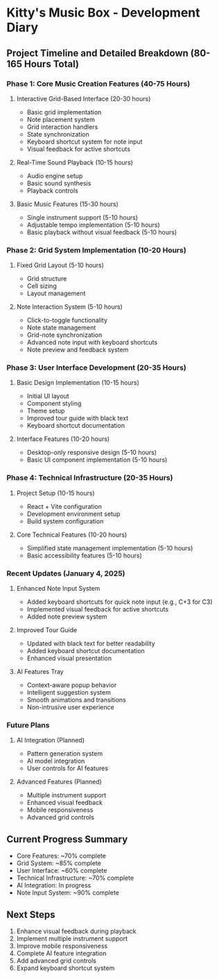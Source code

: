 # Kitty's Music Box - Development Diary

## Project Timeline and Detailed Breakdown (80-165 Hours Total)

### Phase 1: Core Music Creation Features (40-75 Hours)
1. Interactive Grid-Based Interface (20-30 hours)
   - Basic grid implementation
   - Note placement system
   - Grid interaction handlers
   - State synchronization
   - Keyboard shortcut system for note input
   - Visual feedback for active shortcuts
   
2. Real-Time Sound Playback (10-15 hours)
   - Audio engine setup
   - Basic sound synthesis
   - Playback controls
   
3. Basic Music Features (15-30 hours)
   - Single instrument support (5-10 hours)
   - Adjustable tempo implementation (5-10 hours)
   - Basic playback without visual feedback (5-10 hours)

### Phase 2: Grid System Implementation (10-20 Hours)
1. Fixed Grid Layout (5-10 hours)
   - Grid structure
   - Cell sizing
   - Layout management
   
2. Note Interaction System (5-10 hours)
   - Click-to-toggle functionality
   - Note state management
   - Grid-note synchronization
   - Advanced note input with keyboard shortcuts
   - Note preview and feedback system

### Phase 3: User Interface Development (20-35 Hours)
1. Basic Design Implementation (10-15 hours)
   - Initial UI layout
   - Component styling
   - Theme setup
   - Improved tour guide with black text
   - Keyboard shortcut documentation
   
2. Interface Features (10-20 hours)
   - Desktop-only responsive design (5-10 hours)
   - Basic UI component implementation (5-10 hours)

### Phase 4: Technical Infrastructure (20-35 Hours)
1. Project Setup (10-15 hours)
   - React + Vite configuration
   - Development environment setup
   - Build system configuration
   
2. Core Technical Features (10-20 hours)
   - Simplified state management implementation (5-10 hours)
   - Basic accessibility features (5-10 hours)

### Recent Updates (January 4, 2025)
1. Enhanced Note Input System
   - Added keyboard shortcuts for quick note input (e.g., C+3 for C3)
   - Implemented visual feedback for active shortcuts
   - Added note preview system
   
2. Improved Tour Guide
   - Updated with black text for better readability
   - Added keyboard shortcut documentation
   - Enhanced visual presentation
   
3. AI Features Tray
   - Context-aware popup behavior
   - Intelligent suggestion system
   - Smooth animations and transitions
   - Non-intrusive user experience

### Future Plans
1. AI Integration (Planned)
   - Pattern generation system
   - AI model integration
   - User controls for AI features

2. Advanced Features (Planned)
   - Multiple instrument support
   - Enhanced visual feedback
   - Mobile responsiveness
   - Advanced grid controls

## Current Progress Summary
- Core Features: ~70% complete
- Grid System: ~85% complete
- User Interface: ~60% complete
- Technical Infrastructure: ~70% complete
- AI Integration: In progress
- Note Input System: ~90% complete

## Next Steps
1. Enhance visual feedback during playback
2. Implement multiple instrument support
3. Improve mobile responsiveness
4. Complete AI feature integration
5. Add advanced grid controls
6. Expand keyboard shortcut system
